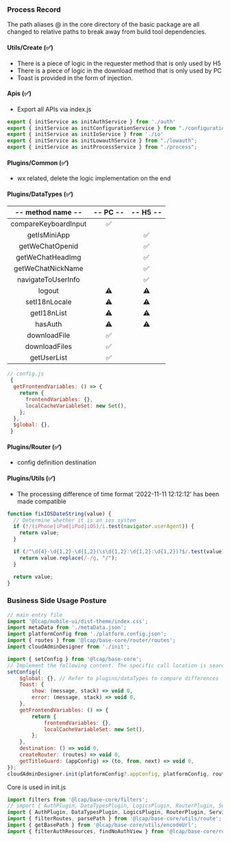 ### Process Record

The path aliases @ in the core directory of the basic package are all changed to relative paths to break away from build tool dependencies.

#### Utils/Create (✅)
- There is a piece of logic in the requester method that is only used by H5
- There is a piece of logic in the download method that is only used by PC
- Toast is provided in the form of injection.


#### Apis (✅)

- Export all APIs via index.js

```js
export { initService as initAuthService } from './auth'
export { initService as initConfigurationService } from "./configuration";
export { initService as initIoService } from './io'
export { initService as initLowauthService } from "./lowauth";
export { initService as initProcessService } from "./process";
```

#### Plugins/Common (✅)

- wx related, delete the logic implementation on the end

#### Plugins/DataTypes (✅)

|-- method name --|-- PC --|-- H5 --|
|:--:|:--:|:--:|
| compareKeyboardInput | ✅ |  |
| getIsMiniApp |  | ✅ |
| getWeChatOpenid |  | ✅ |
| getWeChatHeadImg |  | ✅ |
| getWeChatNickName |  | ✅ |
| navigateToUserInfo |  | ✅ |
| logout | ⚠️ | ⚠️ |
| setI18nLocale | ⚠️ | ⚠️ |
| getI18nList | ⚠️ | ⚠️ |
| hasAuth | ⚠️ | ⚠️ |
| downloadFile | ✅ |  |
| downloadFiles | ✅ |  |
| getUserList | ✅ |  |

```js
// config.js
 {
  getFrontendVariables: () => {
    return {
      frontendVariables: {},
      localCacheVariableSet: new Set(),
    };
  },
  $global: {},
 }
```


#### Plugins/Router (✅)
- config definition destination


#### Plugins/Utils (✅)
- The processing difference of time format ‘2022-11-11 12:12:12’ has been made compatible
```js
function fixIOSDateString(value) {
  // Determine whether it is an ios system
  if (!/(iPhone|iPad|iPod|iOS)/i.test(navigator.userAgent)) {
    return value;
  }

  if (/^\d{4}-\d{1,2}-\d{1,2}(\s\d{1,2}:\d{1,2}:\d{1,2})?$/.test(value)) {
    return value.replace(/-/g, "/");
  }

  return value;
}
```

### Business Side Usage Posture

```js
// main entry file
import '@lcap/mobile-ui/dist-theme/index.css';
import metaData from './metaData.json';
import platformConfig from './platform.config.json';
import { routes } from '@lcap/base-core/router/routes';
import cloudAdminDesigner from './init';

import { setConfig } from '@lcap/base-core';
// Implement the following content. The specific call location is searched in the core directory.
setConfig({
    $global: {}, // Refer to plugins/dataTypes to compare differences
    Toast: {
        show: (message, stack) => void 0,
        error: (message, stack) => void 0,
    },
    getFrontendVariables: () => {
        return {
            frontendVariables: {},
            localCacheVariableSet: new Set(),
        };
    },
    destination: () => void 0,
    createRouter: (routes) => void 0,
    getTitleGuard: (appConfig) => (to, from, next) => void 0,
});
cloudAdminDesigner.init(platformConfig?.appConfig, platformConfig, routes, metaData);

```

Core is used in init.js
```js
import filters from '@lcap/base-core/filters';
// import { AuthPlugin, DataTypesPlugin, LogicsPlugin, RouterPlugin, ServicesPlugin, UtilsPlugin } from '@/plugins';
import { AuthPlugin, DataTypesPlugin, LogicsPlugin, RouterPlugin, ServicesPlugin, UtilsPlugin } from '@lcap/base-core/plugins';
import { filterRoutes, parsePath } from '@lcap/base-core/utils/route';
import { getBasePath } from '@lcap/base-core/utils/encodeUrl';
import { filterAuthResources, findNoAuthView } from '@lcap/base-core/router/guards/auth';
```

